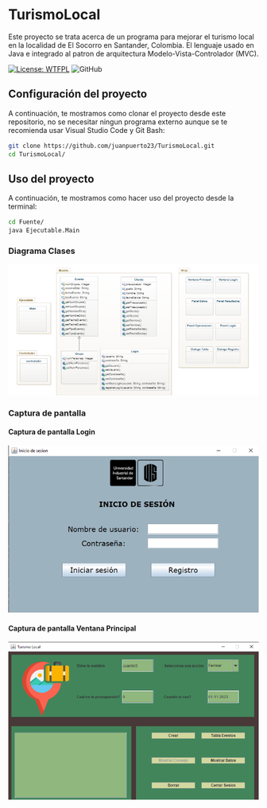 # TurismoLocal

Este proyecto se trata acerca de un programa para mejorar el turismo local en la localidad de El Socorro en Santander, Colombia. El lenguaje usado en Java e integrado al patron de arquitectura Modelo-Vista-Controlador (MVC).

[![License: WTFPL](https://img.shields.io/badge/License-WTFPL-brightgreen.svg)](http://www.wtfpl.net/about/)
![GitHub](https://img.shields.io/github/commit-activity/m/juanpuerto23/TurismoLocal)


## Configuración del proyecto

A continuación, te mostramos como clonar el proyecto desde este repositorio, no se necesitar ningun programa externo aunque se te recomienda usar Visual Studio Code y Git Bash:

```bash
git clone https://github.com/juanpuerto23/TurismoLocal.git
cd TurismoLocal/
```

## Uso del proyecto

A continuación, te mostramos como hacer uso del proyecto desde la terminal:

```bash
cd Fuente/
java Ejecutable.Main
```


### Diagrama Clases

![Diagrama](/Documentos/Diagrama_Clases.png)

### Captura de pantalla

#### Captura de pantalla Login

![Captura Login](/Documentos/captura_login.png)

#### Captura de pantalla Ventana Principal

![Captura Ventana Principal](/Documentos/captura_ventana_principal.png)
